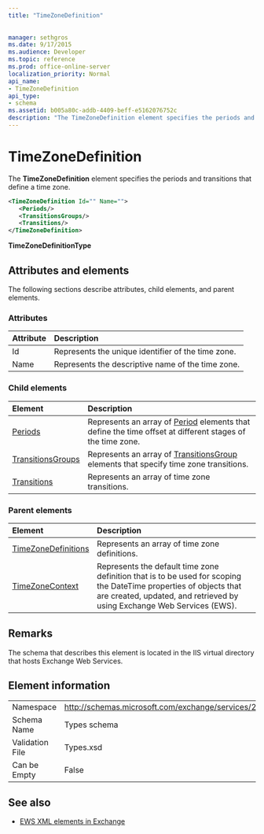 ```yaml
---
title: "TimeZoneDefinition"
 
 
manager: sethgros
ms.date: 9/17/2015
ms.audience: Developer
ms.topic: reference
ms.prod: office-online-server
localization_priority: Normal
api_name:
- TimeZoneDefinition
api_type:
- schema
ms.assetid: b005a80c-addb-4409-beff-e5162076752c
description: "The TimeZoneDefinition element specifies the periods and transitions that define a time zone."
---
```


# TimeZoneDefinition

The **TimeZoneDefinition** element specifies the periods and transitions that define a time zone. 
  
```XML
<TimeZoneDefinition Id="" Name="">
   <Periods/>
   <TransitionsGroups/>
   <Transitions/>
</TimeZoneDefinition>

```

 **TimeZoneDefinitionType**
## Attributes and elements

The following sections describe attributes, child elements, and parent elements.
  
### Attributes

|**Attribute**|**Description**|
|:-----|:-----|
|Id  <br/> |Represents the unique identifier of the time zone.  <br/> |
|Name  <br/> |Represents the descriptive name of the time zone.  <br/> |
   
### Child elements

|**Element**|**Description**|
|:-----|:-----|
|[Periods](periods.md) <br/> |Represents an array of [Period](period.md) elements that define the time offset at different stages of the time zone.  <br/> |
|[TransitionsGroups](transitionsgroups.md) <br/> |Represents an array of [TransitionsGroup](transitionsgroup.md) elements that specify time zone transitions.  <br/> |
|[Transitions](transitions.md) <br/> |Represents an array of time zone transitions.  <br/> |
   
### Parent elements

|**Element**|**Description**|
|:-----|:-----|
|[TimeZoneDefinitions](timezonedefinitions.md) <br/> |Represents an array of time zone definitions.  <br/> |
|[TimeZoneContext](timezonecontext.md) <br/> |Represents the default time zone definition that is to be used for scoping the DateTime properties of objects that are created, updated, and retrieved by using Exchange Web Services (EWS).  <br/> |
   
## Remarks

The schema that describes this element is located in the IIS virtual directory that hosts Exchange Web Services.
  
## Element information

|||
|:-----|:-----|
|Namespace  <br/> |http://schemas.microsoft.com/exchange/services/2006/types  <br/> |
|Schema Name  <br/> |Types schema  <br/> |
|Validation File  <br/> |Types.xsd  <br/> |
|Can be Empty  <br/> |False  <br/> |
   
## See also



- [EWS XML elements in Exchange](ews-xml-elements-in-exchange.md)

